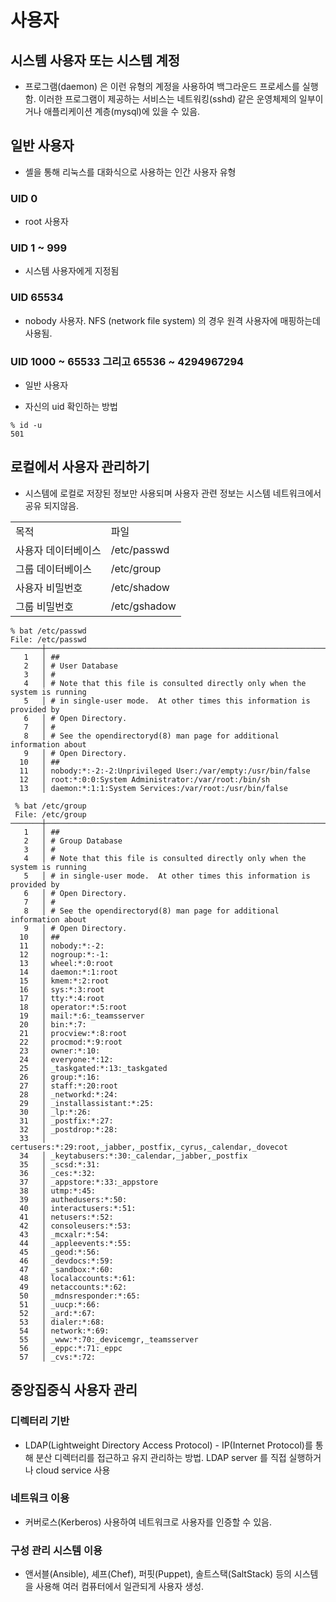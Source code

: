 # 사용자

## 시스템 사용자 또는 시스템 계정
- 프로그램(daemon) 은 이런 유형의 계정을 사용하여 백그라운드 프로세스를 실행함. 이러한 프로그램이 제공하는 서비스는 네트워킹(sshd) 같은 운영체제의 일부이거나 애플리케이션 계층(mysql)에 있을 수 있음.
## 일반 사용자
- 셸을 통해 리눅스를 대화식으로 사용하는 인간 사용자 유형

### UID 0
- root 사용자
### UID 1 ~ 999
- 시스템 사용자에게 지정됨
### UID 65534
- nobody 사용자. NFS (network file system) 의 경우 원격 사용자에 매핑하는데 사용됨.
### UID 1000 ~ 65533 그리고 65536 ~ 4294967294
- 일반 사용자

- 자신의 uid 확인하는 방법
```
% id -u 
501
```

## 로컬에서 사용자 관리하기
- 시스템에 로컬로 저장된 정보만 사용되며 사용자 관련 정보는 시스템 네트워크에서 공유 되지않음.

<table>
    <tr><td>목적</td><td>파일</td></tr>
    <tr><td>사용자 데이터베이스</td><td>/etc/passwd</td></tr>
    <tr><td>그룹 데이터베이스</td><td>/etc/group</td></tr>
    <tr><td>사용자 비밀번호</td><td>/etc/shadow</td></tr>
    <tr><td>그룹 비밀번호</td><td>/etc/gshadow</td></tr>
</table>


```
% bat /etc/passwd
File: /etc/passwd
───────┼──────────────────────────────────────────────────────────────────────────────────────────────────────────────────────────────────────────────────────────────────────────────────────────────────────────────────────────────────────
   1   │ ##
   2   │ # User Database
   3   │ # 
   4   │ # Note that this file is consulted directly only when the system is running
   5   │ # in single-user mode.  At other times this information is provided by
   6   │ # Open Directory.
   7   │ #
   8   │ # See the opendirectoryd(8) man page for additional information about
   9   │ # Open Directory.
  10   │ ##
  11   │ nobody:*:-2:-2:Unprivileged User:/var/empty:/usr/bin/false
  12   │ root:*:0:0:System Administrator:/var/root:/bin/sh
  13   │ daemon:*:1:1:System Services:/var/root:/usr/bin/false
```

```
 % bat /etc/group
 File: /etc/group
───────┼──────────────────────────────────────────────────────────────────────────────────────────────────────────────────────────────────────────────────────────────────────────────────────────────────────────────────────────────────────
   1   │ ##
   2   │ # Group Database
   3   │ # 
   4   │ # Note that this file is consulted directly only when the system is running
   5   │ # in single-user mode.  At other times this information is provided by
   6   │ # Open Directory.
   7   │ #
   8   │ # See the opendirectoryd(8) man page for additional information about
   9   │ # Open Directory.
  10   │ ##
  11   │ nobody:*:-2:
  12   │ nogroup:*:-1:
  13   │ wheel:*:0:root
  14   │ daemon:*:1:root
  15   │ kmem:*:2:root
  16   │ sys:*:3:root
  17   │ tty:*:4:root
  18   │ operator:*:5:root
  19   │ mail:*:6:_teamsserver
  20   │ bin:*:7:
  21   │ procview:*:8:root
  22   │ procmod:*:9:root
  23   │ owner:*:10:
  24   │ everyone:*:12:
  25   │ _taskgated:*:13:_taskgated
  26   │ group:*:16:
  27   │ staff:*:20:root
  28   │ _networkd:*:24:
  29   │ _installassistant:*:25:
  30   │ _lp:*:26:
  31   │ _postfix:*:27:
  32   │ _postdrop:*:28:
  33   │ certusers:*:29:root,_jabber,_postfix,_cyrus,_calendar,_dovecot
  34   │ _keytabusers:*:30:_calendar,_jabber,_postfix
  35   │ _scsd:*:31:
  36   │ _ces:*:32:
  37   │ _appstore:*:33:_appstore
  38   │ utmp:*:45:
  39   │ authedusers:*:50:
  40   │ interactusers:*:51:
  41   │ netusers:*:52:
  42   │ consoleusers:*:53:
  43   │ _mcxalr:*:54:
  44   │ _appleevents:*:55:
  45   │ _geod:*:56:
  46   │ _devdocs:*:59:
  47   │ _sandbox:*:60:
  48   │ localaccounts:*:61:
  49   │ netaccounts:*:62:
  50   │ _mdnsresponder:*:65:
  51   │ _uucp:*:66:
  52   │ _ard:*:67:
  53   │ dialer:*:68:
  54   │ network:*:69:
  55   │ _www:*:70:_devicemgr,_teamsserver
  56   │ _eppc:*:71:_eppc
  57   │ _cvs:*:72:
```

## 중앙집중식 사용자 관리

### 디렉터리 기반
- LDAP(Lightweight Directory Access Protocol) - IP(Internet Protocol)를 통해 분산 디렉터리를 접근하고 유지 관리하는 방법. LDAP server 를 직접 실행하거나 cloud service 사용
### 네트워크 이용 
- 커버로스(Kerberos) 사용하여 네트워크로 사용자를 인증할 수 있음.
### 구성 관리 시스템 이용
- 앤서블(Ansible), 셰프(Chef), 퍼핏(Puppet), 솔트스택(SaltStack) 등의 시스템을 사용해 여러 컴퓨터에서 일관되게 사용자 생성.